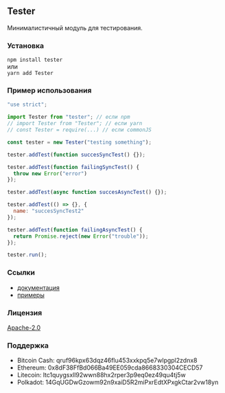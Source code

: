 ## Tester

Минималистичный модуль для тестирования.

### Установка

`npm install tester`  
или  
`yarn add Tester`

### Пример использования

```js
"use strict";

import Tester from "tester"; // если npm
// import Tester from "Tester"; // если yarn
// const Tester = require(...) // если commonJS

const tester = new Tester("testing something");

tester.addTest(function succesSyncTest() {});

tester.addTest(function failingSyncTest() {
  throw new Error("error")
});

tester.addTest(async function succesAsyncTest() {});

tester.addTest(() => {}, {
  name: "succesSyncTest2"
});

tester.addTest(function failingAsyncTest() {
  return Promise.reject(new Error("trouble"));
});

tester.run();
```

### Ссылки

- [документация](/documentation/API.ru.md)
- [примеры](/examples)

### Лицензия

[Apache-2.0](http://www.apache.org/licenses/LICENSE-2.0)

### Поддержка

- Bitcoin Cash: qruf96kpx63dqz46flu453xxkpq5e7wlpgpl2zdnx8
- Ethereum: 0x8dF38FfBd066Ba49EE059cda8668330304CECD57
- Litecoin: ltc1quygsxll92wwn88hx2rper3p9eq0ez49qu4tj5w
- Polkadot: 14GqUGDwGzowm92n9xaiD5R2miPxrEdtXPxgkCtar2vw18yn
